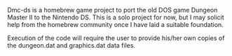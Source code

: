 Dmc-ds is a homebrew game project to port the old DOS game Dungeon Master II to the Nintendo DS.  This is a solo project for now, but I may solicit help from the homebrew community once I have laid a suitable foundation.

Execution of the code will require the user to provide his/her own copies of the dungeon.dat and graphics.dat data files.